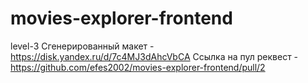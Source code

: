 # movies-explorer-frontend

level-3
Cгенерированный макет  - https://disk.yandex.ru/d/7c4MJ3dAhcVbCA
Cсылка на пул реквест  - https://github.com/efes2002/movies-explorer-frontend/pull/2
